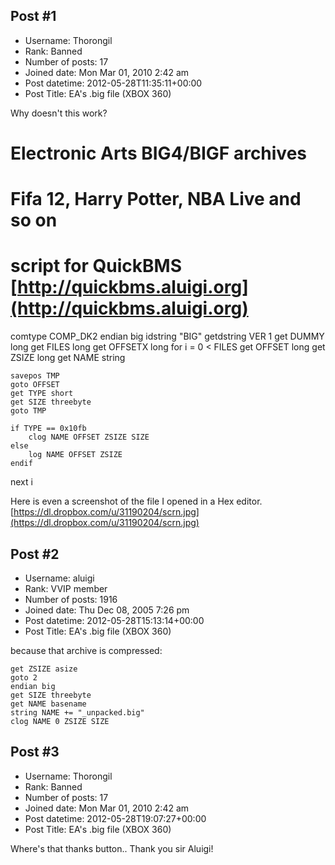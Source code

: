 ## Post #1
- Username: Thorongil
- Rank: Banned
- Number of posts: 17
- Joined date: Mon Mar 01, 2010 2:42 am
- Post datetime: 2012-05-28T11:35:11+00:00
- Post Title: EA's .big file  (XBOX 360)

Why doesn't this work?

# Electronic Arts BIG4/BIGF archives
#   Fifa 12, Harry Potter, NBA Live and so on
# script for QuickBMS [http://quickbms.aluigi.org](http://quickbms.aluigi.org)

comtype COMP_DK2
endian big
idstring "BIG"
getdstring VER 1
get DUMMY long
get FILES long
get OFFSETX long
for i = 0 < FILES
    get OFFSET long
    get ZSIZE long
    get NAME string

    savepos TMP
    goto OFFSET
    get TYPE short
    get SIZE threebyte
    goto TMP

    if TYPE == 0x10fb
        clog NAME OFFSET ZSIZE SIZE
    else
        log NAME OFFSET ZSIZE
    endif
next i

Here is even a screenshot of the file I opened in a Hex editor.
[https://dl.dropbox.com/u/31190204/scrn.jpg](https://dl.dropbox.com/u/31190204/scrn.jpg)
## Post #2
- Username: aluigi
- Rank: VVIP member
- Number of posts: 1916
- Joined date: Thu Dec 08, 2005 7:26 pm
- Post datetime: 2012-05-28T15:13:14+00:00
- Post Title: EA's .big file  (XBOX 360)

because that archive is compressed:

```
get ZSIZE asize
goto 2
endian big
get SIZE threebyte
get NAME basename
string NAME += "_unpacked.big"
clog NAME 0 ZSIZE SIZE
```
## Post #3
- Username: Thorongil
- Rank: Banned
- Number of posts: 17
- Joined date: Mon Mar 01, 2010 2:42 am
- Post datetime: 2012-05-28T19:07:27+00:00
- Post Title: EA's .big file  (XBOX 360)

Where's that thanks button.. Thank you sir Aluigi!
